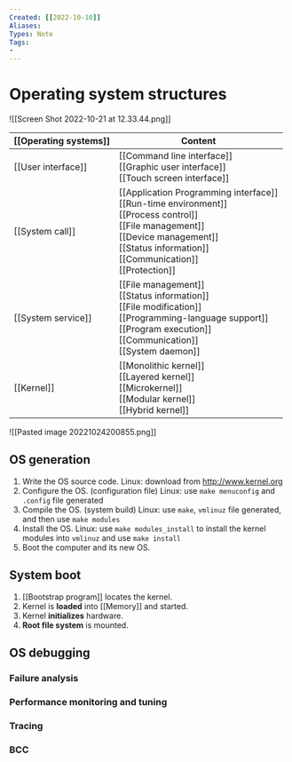 ```yaml
---
Created: [[2022-10-10]]
Aliases: 
Types: Note
Tags: 
- 
---
```

# Operating system structures
![[Screen Shot 2022-10-21 at 12.33.44.png]]

| [[Operating systems]] | Content                                                                                                                                                                                                   |
| --------------------- | --------------------------------------------------------------------------------------------------------------------------------------------------------------------------------------------------------- |
| [[User interface]]    | [[Command line interface]]<br>[[Graphic user interface]]<br>[[Touch screen interface]]                                                                                                                    |
| [[System call]]       | [[Application Programming interface]]<br>[[Run-time environment]]<br>[[Process control]]<br>[[File management]]<br>[[Device management]]<br>[[Status information]]<br>[[Communication]]<br>[[Protection]] |
| [[System service]]    | [[File management]]<br>[[Status information]]<br>[[File modification]]<br>[[Programming-language support]]<br>[[Program execution]]<br>[[Communication]]<br>[[System daemon]]                             |
| [[Kernel]]            | [[Monolithic kernel]]<br>[[Layered kernel]]<br>[[Microkernel]]<br>[[Modular kernel]]<br>[[Hybrid kernel]]                                                                                                 |

![[Pasted image 20221024200855.png]]

## OS generation
1. Write the OS source code. 
   Linux: download from http://www.kernel.org
2. Configure the OS. (configuration file)
   Linux: use `make menuconfig` and `.config` file generated
3. Compile the OS. (system build)
   Linux: use `make`, `vmlinuz` file generated, and then use `make modules`
4. Install the OS. 
   Linux: use `make modules_install` to install the kernel modules into `vmlinuz` and use `make install`
5. Boot the computer and its new OS. 

## System boot
1. [[Bootstrap program]] locates the kernel. 
2. Kernel is **loaded** into [[Memory]] and started. 
3. Kernel **initializes** hardware. 
4. **Root file system** is mounted. 

## OS debugging
### Failure analysis
### Performance monitoring and tuning
### Tracing
### BCC
